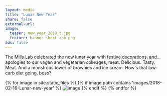 ```yaml
---
layout: media 
title: "Lunar New Year"
share: false
external-url: 
image:
  teaser: new_year_2018_t.jpg
  feature: banner-short-apb.png
ads: false
---
```

The Mills Lab celebrated the new lunar year with festive decorations, and... apologies to our vegan and vegetarian colleages, meat. Delicious. Tasty. Meat. And a monstrous tower of brownies and ice cream. How's that low-carb diet going, boss?

<div>
{% for image in site.static_files %}
    {% if image.path contains 'images/2018-02-16-Lunar-new-year' %}
        <img src="{{ site.baseurl }}{{ image.path }}" alt="image" />
    {% endif %}
{% endfor %}
</div>
